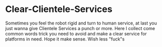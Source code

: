 # Clear-Clientele-Services
Sometimes you feel the robot rigid and turn to human service, at last you just wanna give  Clientele Services a punch or more.
Here I collect come common  words trick   you need to avoid  and make a clear service for platforms in need. 
Hope it make sense.
Wish less "fuck"s 
